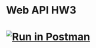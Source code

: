 # Web API HW3
# [![Run in Postman](https://run.pstmn.io/button.svg)](https://app.getpostman.com/run-collection/8420c2f80e5fc2674722)